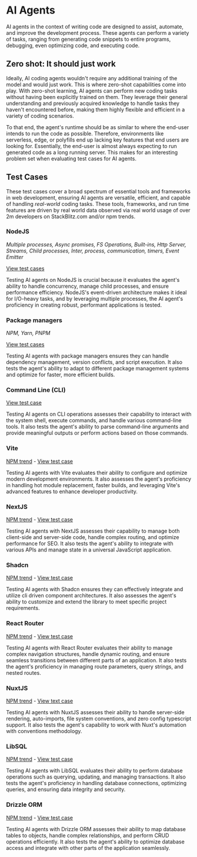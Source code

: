 # AI Agents

AI agents in the context of writing code are designed to assist, automate, and improve the development process. These agents can perform a variety of tasks, ranging from generating code snippets to entire programs, debugging, even optimizing code, and executing code.

## Zero shot: It should just work

Ideally, AI coding agents wouldn't require any additional training of the model and would just work. This is where zero-shot capabilities come into play. With zero-shot learning, AI agents can perform new coding tasks without having been explicitly trained on them. They leverage their general understanding and previously acquired knowledge to handle tasks they haven't encountered before, making them highly flexible and efficient in a variety of coding scenarios.

To that end, the agent's runtime should be as similar to where the end-user intends to run the code as possible. Therefore, environments like serverless, edge, or polyfills end up lacking key features that end users are looking for. Essentially, the end-user is almost always expecting to run generated code as a long running server. This makes for an interesting problem set when evaluating test cases for AI agents.

## Test Cases
These test cases cover a broad spectrum of essential tools and frameworks in web development, ensuring AI agents are versatile, efficient, and capable of handling *real-world* coding tasks. These tools, frameworks, and run time features are driven by real world data observed via real world usage of over 2m developers on StackBlitz.com and/or npm trends.

### NodeJS 
*Multiple processes, Async promises, FS Operations, Built-ins, Http Server, Streams, Child processes, Inter, process, communication, timers, Event Emitter*

[View test cases](https://stackblitz.com/edit/stackblitz-starters-9ozakx)

Testing AI agents on NodeJS is crucial because it evaluates the agent's ability to handle concurrency, manage child processes, and ensure performance efficiency. NodeJS's event-driven architecture makes it ideal for I/O-heavy tasks, and by leveraging multiple processes, the AI agent's proficiency in creating robust, performant applications is tested.

### Package managers
*NPM, Yarn, PNPM*

[View test cases](https://stackblitz.com/edit/node-yahmwv?file=package.json)

Testing AI agents with package managers ensures they can handle dependency management, version conflicts, and script execution. It also tests the agent's ability to adapt to different package management systems and optimize for faster, more efficient builds.

### Command Line (CLI)
[View test case](https://stackblitz.com/edit/node-xrxygh?file=.stackblitzrc)

Testing AI agents on CLI operations assesses their capability to interact with the system shell, execute commands, and handle various command-line tools. It also tests the agent's ability to parse command-line arguments and provide meaningful outputs or perform actions based on those commands.

### Vite 
[NPM trend](https://npmtrends.com/vite) - [View test case](https://vite.new)

Testing AI agents with Vite evaluates their ability to configure and optimize modern development environments. It also assesses the agent's proficiency in handling hot module replacement, faster builds, and leveraging Vite's advanced features to enhance developer productivity.

### NextJS
[NPM trend](https://npmtrends.com/next) - [View test case](https://stackblitz.com/edit/nextjs-lsmwnd?file=README.md)

Testing AI agents with NextJS assesses their capability to manage both client-side and server-side code, handle complex routing, and optimize performance for SEO. It also tests the agent's ability to integrate with various APIs and manage state in a universal JavaScript application.

### Shadcn
[NPM trend](https://npmtrends.com/shadcn-ui) - [View test case](https://stackblitz.com/edit/vitejs-vite-7g7gcc)

Testing AI agents with Shadcn ensures they can effectively integrate and utilize cli driven component architectures. It also assesses the agent's ability to customize and extend the library to meet specific project requirements.

### React Router
[NPM trend](https://npmtrends.com/react-router) - [View test case](https://stackblitz.com/github/remix-run/react-router/tree/dev/examples/basic)

Testing AI agents with React Router evaluates their ability to manage complex navigation structures, handle dynamic routing, and ensure seamless transitions between different parts of an application. It also tests the agent's proficiency in managing route parameters, query strings, and nested routes.

### NuxtJS
[NPM trend](https://npmtrends.com/nuxt) - [View text case](https://stackblitz.com/github/nuxt/starter/tree/v3)

Testing AI agents with NuxtJS assesses their ability to handle server-side rendering, auto-imports, file system conventions, and zero config typescript support. It also tests the agent's capability to work with Nuxt's automation with conventions methodology.

### LibSQL
[NPM trend](https://npmtrends.com/@libsql/client) - [View test case](https://stackblitz.com/edit/node-ox2oqu) 

Testing AI agents with LibSQL evaluates their ability to perform database operations such as querying, updating, and managing transactions. It also tests the agent's proficiency in handling database connections, optimizing queries, and ensuring data integrity and security.

### Drizzle ORM
[NPM trend](https://npmtrends.com/drizzle-orm) - [View test case](https://stackblitz.com/edit/github-9wp31h-ghh5jl?file=readme.md)

Testing AI agents with Drizzle ORM assesses their ability to map database tables to objects, handle complex relationships, and perform CRUD operations efficiently. It also tests the agent's ability to optimize database access and integrate with other parts of the application seamlessly.







